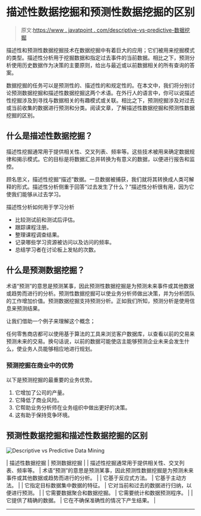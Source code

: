 # 描述性数据挖掘和预测性数据挖掘的区别

> 原文:[https://www . javatpoint . com/descriptive-vs-predictive-数据挖掘](https://www.javatpoint.com/descriptive-vs-predictive-data-mining)

描述性和预测性数据挖掘技术在数据挖掘中有着巨大的应用；它们被用来挖掘模式的类型。描述性分析用于挖掘数据和指定过去事件的当前数据。相比之下，预测分析使用历史数据作为决策的主要原则，给出与最近或以前数据相关的所有查询的答案。

数据挖掘的任务可以是预测性的、描述性的和规定性的。在本文中，我们将分别讨论预测数据挖掘和描述性数据挖掘这两个术语。在外行人的语言中，你可以说描述性挖掘涉及到寻找与数据相关的有趣模式或关联。相比之下，预测挖掘涉及对过去或当前收集的数据进行预测和分类。阅读文章，了解描述性数据挖掘和预测性数据挖掘的区别。

## 什么是描述性数据挖掘？

描述性挖掘通常用于提供相关性、交叉列表、频率等。这些技术被用来确定数据规律和揭示模式。它的目标是将数据汇总并转换为有意义的数据，以便进行报告和监控。

顾名思义，描述性挖掘“描述”数据。一旦数据被捕获，我们就将其转换成人类可解释的形式。描述性分析侧重于回答“过去发生了什么？”描述性分析很有用，因为它使我们能够从过去学习。

描述性分析如何用于学习分析

*   比较测试前和测试后评估。
*   跟踪课程注册。
*   整理课程调查结果。
*   记录哪些学习资源被访问以及访问的频率。
*   总结学习者在讨论板上发帖的次数。

## 什么是预测数据挖掘？

术语“预测”的意思是预测某事，因此预测性数据挖掘是为预测未来事件或其他数据或趋势而进行的分析。预测性数据挖掘可以使业务分析师做出决策，并为分析团队的工作增加价值。预测数据挖掘支持预测分析。正如我们所知，预测分析是使用信息来预测结果。

让我们借助一个例子来理解这个概念；

任何零售商店都可以使用基于算法的工具来浏览客户数据库，以查看以前的交易来预测未来的交易。换句话说，以前的数据可能使店主能够预测企业未来会发生什么，使业务人员能够相应地进行规划。

### 预测挖掘在商业中的优势

以下是预测挖掘的最重要的业务优势。

1.  它增加了公司的产量。
2.  它降低了商业风险。
3.  它帮助业务分析师在业务组织中做出更好的决策。
4.  这有助于保持竞争环境。

## 预测性数据挖掘和描述性数据挖掘的区别

![Descriptive vs Predictive Data Mining](../Images/298659ac2c28c879b712f9d0e490a4b8.png)

| 描述性数据挖掘 | 预测数据挖掘 |
| 描述性挖掘通常用于提供相关性、交叉列表、频率等。 | 术语“预测”的意思是预测某事，因此预测性数据挖掘是为预测未来事件或其他数据或趋势而进行的分析。 |
| 它基于反应式方法。 | 它基于主动方法。 |
| 它指定目标数据集中数据的特征。 | 它对当前和过去的数据进行归纳，以便进行预测。 |
| 它需要数据聚合和数据挖掘。 | 它需要统计和数据预测程序。 |
| 它提供了精确的数据。 | 它在不确保准确性的情况下产生结果。 |

* * *
